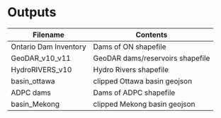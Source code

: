 # Outputs
| Filename | Contents|
|------|------|
|Ontario Dam Inventory|Dams of ON shapefile|
|GeoDAR_v10_v11|GeoDAR dams/reservoirs shapefile|
|HydroRIVERS_v10|Hydro Rivers shapefile|
|basin_ottawa|clipped Ottawa basin geojson|
|ADPC dams|Dams of ADPC shapefile|
|basin_Mekong|clipped Mekong basin geojson|
